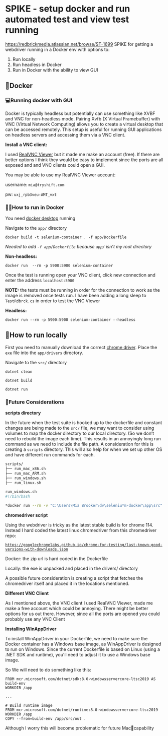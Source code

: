 # SPIKE - setup docker and run automated test and view test running

https://redbrickmedia.atlassian.net/browse/ST-1699
SPIKE for getting a webdriver running in a Docker env with options to:

1. Run locally
2. Run headless in Docker
3. Run in Docker with the ability to view GUI

## 🐳Docker

### 💻Running docker with GUI

Docker is typically headless but potentially can use something like XVBF and VNC for non-headless mode. Pairing Xvfb (X Virtual Framebuffer) with VNC (Virtual Network Computing) allows you to create a virtual desktop that can be accessed remotely. This setup is useful for running GUI applications on headless servers and accessing them via a VNC client.

**Install a VNC client:**

I used [RealVNC Viewer](https://www.realvnc.com/en/connect/download/viewer/?__lai_s=0.14206349206349206&__lai_sr=10-14&__lai_sl=l) but it made me make an account (free). If there are better options I think they would be easy to implement since the ports are all exposed and and VNC clients could open a GUI.

You may be able to use my RealVNC Viewer account:

username: `mia@tryshift.com`

pw: `uxj_rpb3veu-AMT_vxt`

### 🏃‍♀️How to run in Docker

You need [docker desktop](https://www.docker.com/products/docker-desktop/) running

Navigate to the `app/` directory

`docker build -t selenium-container . -f app/Dockerfile`

  *Needed to add `-f app/Dockerfile` because `app/` isn’t my root directory*

**Non-headless:**

`docker run  --rm -p 5900:5900 selenium-container`

Once the test is running open your VNC client, click new connection and enter the address `localhost:5900`

**NOTE:** the tests must be running in order for the connection to work as the image is removed once tests run. I have been adding a long sleep to `TestRdbrck.cs` in order to test the VNC Viewer

**Headless:**

`docker run --rm -p 5900:5900 selenium-container --headless`

## 🏡How to run locally

First you need to manually download the correct [chrome driver](https://googlechromelabs.github.io/chrome-for-testing/last-known-good-versions-with-downloads.json). Place the `exe` file into the `app/drivers` directory.

Navigate to the `src/` directory

`dotnet clean`

`dotnet build`

`dotnet run`

### 🔮Future Considerations

**scripts directory**

In the future when the test suite is hooked up to the dockerfile and constant changes are being made to the `src/` file, we may want to consider using volumes to map the docker directory to our local directory. (So we don’t need to rebuild the image each time).
This results in an annoyingly long run command as we need to include the file path. A consideration for this is creating a `scripts` directory. This will also help for when we set up other OS and have different run commands for each.

```bash
scripts/
├── run_mac_x86.sh
├── run_mac_ARM.sh
├── run_windows.sh
├── run_linux.sh
```

```bash
run_windows.sh
#!/bin/bash

*docker run --rm -v "C:\Users\Mia Brooker\dv\seleniu*m-docker\app\src" -p 5900:5900 selenium-container

```

**chromedriver script**

Using the webdriver is tricky as the latest stable build is for chrome 114. Instead I hard coded the latest linux chromedriver from this chromedriver repo:

[`https://googlechromelabs.github.io/chrome-for-testing/last-known-good-versions-with-downloads.json`](https://googlechromelabs.github.io/chrome-for-testing/last-known-good-versions-with-downloads.json)

Docker: the zip url is hard coded in the Dockerfile

Locally: the exe is unpacked and placed in the drivers/ directory

A possible future consideration is creating a script that fetches the chromedriver itself and placed it in the locations mentioned.

**Different VNC Client**

As I mentioned above, the VNC client I used RealVNC Viewer, made me make a free account which could be annoying. There might be better options for us out there. However, since all the ports are opened you could probably use any VNC Client

**Installing WinAppDriver**

To install WinAppDriver in your Dockerfile, we need to make sure the Docker container has a Windows base image, as WinAppDriver is designed to run on Windows. Since the current Dockerfile is based on Linux (using a .NET SDK and runtime), you'll need to adjust it to use a Windows base image.

So We will need to do something like this:

```
FROM mcr.microsoft.com/dotnet/sdk:8.0-windowsservercore-ltsc2019 AS build-env
WORKDIR /app

...

# Build runtime image
FROM mcr.microsoft.com/dotnet/runtime:8.0-windowsservercore-ltsc2019
WORKDIR /app
COPY --from=build-env /app/src/out .
```

Although I worry this will become problematic for future Mac🍎capability
